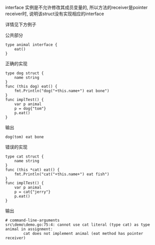 interface 实例是不允许修改其成员变量的, 所以方法的receiver是pointer receiver时, 说明该struct没有实现相应的interface

详情见下方例子

公共部分
```golang
type animal interface {
	eat()
}
```

正确的实现
```golang
type dog struct {
	name string
}
func (this dog) eat() {
	fmt.Println("dog("+this.name+") eat bone")
}
func implTest() {
	var p animal 
	p = dog{"tom"}
	p.eat()
}
```
输出
```
dog(tom) eat bone
```

错误的实现
```golang
type cat struct {
	name string
}
func (this *cat) eat() {
	fmt.Println("cat("+this.name+") eat fish")
}
func implTest() {
	var p animal 
	p = cat{"jerry"}
	p.eat()
}
```
输出
```
# command-line-arguments
src\demo\demo.go:75:4: cannot use cat literal (type cat) as type animal in assignment:
        cat does not implement animal (eat method has pointer receiver)
```
